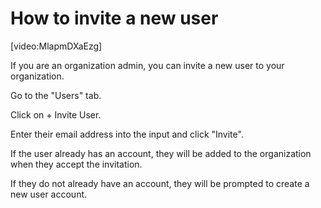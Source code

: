 # How to invite a new user

[video:MlapmDXaEzg]

If you are an organization admin, you can invite a new user to your organization.

Go to the "Users" tab.

Click on + Invite User.

Enter their email address into the input and click "Invite".

If the user already has an account, they will be added to the organization when they accept the invitation.

If they do not already have an account, they will be prompted to create a new user account.
